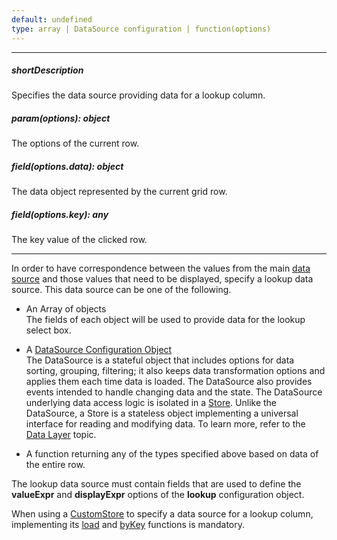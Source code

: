 ```yaml
---
default: undefined
type: array | DataSource configuration | function(options)
---
```

---
##### shortDescription
Specifies the data source providing data for a lookup column.

##### param(options): object
The options of the current row.

##### field(options.data): object
The data object represented by the current grid row.

##### field(options.key): any
The key value of the clicked row.

---
In order to have correspondence between the values from the main [data source](/api-reference/10%20UI%20Widgets/dxDataGrid/1%20Configuration/dataSource.md '/Documentation/ApiReference/UI_Widgets/dxDataGrid/Configuration/#dataSource') and those values that need to be displayed, specify a lookup data source. This data source can be one of the following.

- An Array of objects  
	The fields of each object will be used to provide data for the lookup select box.

- A [DataSource Configuration Object](/api-reference/30%20Data%20Layer/DataSource/1%20Configuration '/Documentation/ApiReference/Data_Layer/DataSource/Configuration/')  
	The DataSource is a stateful object that includes options for data sorting, grouping, filtering; it also keeps data transformation options and applies them each time data is loaded. The DataSource also provides events intended to handle changing data and the state. The DataSource underlying data access logic is isolated in a [Store](/concepts/30%20Data%20Layer/5%20Data%20Layer/1%20Creating%20DataSource/3%20What%20Are%20Stores.md '/Documentation/Guide/Data_Layer/Data_Layer/#Creating_DataSource/What_Are_Stores'). Unlike the DataSource, a Store is a stateless object implementing a universal interface for reading and modifying data. To learn more, refer to the [Data Layer](/concepts/30%20Data%20Layer/5%20Data%20Layer '/Documentation/Guide/Data_Layer/Data_Layer/') topic.

- A function returning any of the types specified above based on data of the entire row.

The lookup data source must contain fields that are used to define the **valueExpr** and **displayExpr** options of the **lookup** configuration object.

When using a [CustomStore](/api-reference/30%20Data%20Layer/CustomStore '/Documentation/ApiReference/Data_Layer/CustomStore/') to specify a data source for a lookup column, implementing its [load](/api-reference/30%20Data%20Layer/CustomStore/1%20Configuration/load.md '/Documentation/ApiReference/Data_Layer/CustomStore/Configuration/#load') and [byKey](/api-reference/30%20Data%20Layer/CustomStore/1%20Configuration/byKey.md '/Documentation/ApiReference/Data_Layer/CustomStore/Configuration/#byKey') functions is mandatory.